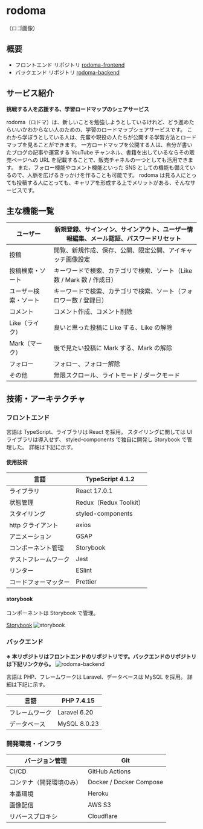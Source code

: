 # rodoma

（ロゴ画像）

## 概要

- フロントエンド リポジトリ
  [rodoma-frontend](https://github.com/kentsunekawa/rodoma-frontend)
- バックエンド リポジトリ
  [rodoma-backend](https://github.com/kentsunekawa/rodoma-backend)

## サービス紹介

**挑戦する人を応援する、学習ロードマップのシェアサービス**

rodoma（ロドマ）は、新しいことを勉強しようとしているけれど、どう進めたらいいかわからない人のための、学習のロードマップシェアサービスです。
これから学ぼうとしている人は、先輩や現役の人たちが公開する学習方法とロードマップを見ることができます。
一方ロードマップを公開する人は、自分が書いたブログの記事や運営する YouTube チャンネル、書籍を出しているならその販売ページへの URL を記載することで、販売チャネルの一つとしても活用できます。
また、フォロー機能やコメント機能といった SNS としての機能も備えているので、人脈を広げるきっかけを作ることも可能です。
rodoma は見る人にとっても投稿する人にとっても、キャリアを形成する上でメリットがある、そんなサービスです。

## 主な機能一覧

| ユーザー             | 新規登録、サインイン、サインアウト、ユーザー情報編集、メール認証、パスワードリセット |
| -------------------- | ------------------------------------------------------------------------------------ |
| 投稿                 | 閲覧、新規作成、保存、公開、限定公開、アイキャッチ画像設定                           |
| 投稿検索・ソート     | キーワードで検索、カテゴリで検索、ソート（Like 数 / Mark 数 / 作成日）               |
| ユーザー検索・ソート | キーワードで検索、カテゴリで検索、ソート（フォロワー数 / 登録日）                    |
| コメント             | コメント作成、コメント削除                                                           |
| Like（ライク）       | 良いと思った投稿に Like する、Like の解除                                            |
| Mark（マーク）       | 後で見たい投稿に Mark する、Mark の解除                                              |
| フォロー             | フォロー、フォロー解除                                                               |
| その他               | 無限スクロール、ライトモード / ダークモード                                          |

## 技術・アーキテクチャ

### フロントエンド

言語は TypeScript、ライブラリは React を採用。
スタイリングに関しては UI ライブラリは導入せず、 styled-components で独自に開発し Storybook で管理した。
詳細は下記に示す。

#### 使用技術

| 言語                 | TypeScript 4.1.2       |
| -------------------- | ---------------------- |
| ライブラリ           | React 17.0.1           |
| 状態管理             | Redux（Redux Toolkit） |
| スタイリング         | styled-components      |
| http クライアント    | axios                  |
| アニメーション       | GSAP                   |
| コンポーネント管理   | Storybook              |
| テストフレームワーク | Jest                   |
| リンター             | ESlint                 |
| コードフォーマッター | Prettier               |

#### storybook

コンポーネントは Storybook で管理。

[Storybook](https://storybook.rodoma.net/index.html)
![storybook]()

### バックエンド

**※ 本リポジトリはフロントエンドのリポジトリです。バックエンドのリポジトリは下記リンクから。**
![rodoma-backend](https://github.com/kentsunekawa/rodoma-backend)

言語は PHP、フレームワークは Laravel、データベースは MySQL を採用。
詳細は下記に示す。

| 言語           | PHP 7.4.15   |
| -------------- | ------------ |
| フレームワーク | Laravel 6.20 |
| データベース   | MySQL 8.0.23 |

### 開発環境・インフラ

| バージョン管理           | Git                     |
| ------------------------ | ----------------------- |
| CI/CD                    | GitHub Actions          |
| コンテナ（開発環境のみ） | Docker / Docker Compose |
| 本番環境                 | Heroku                  |
| 画像配信                 | AWS S3                  |
| リバースプロキシ         | Cloudflare              |
